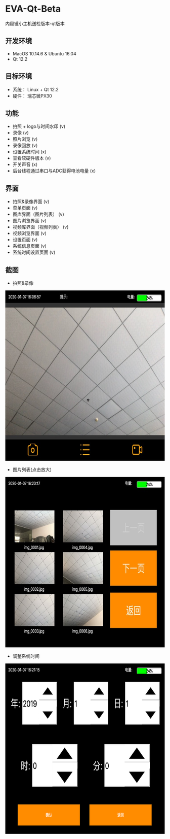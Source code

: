 # EVA-Qt-Beta
内窥镜小主机送检版本-qt版本

## 开发环境
- MacOS 10.14.6 & Ubuntu 16.04
- Qt 12.2

## 目标环境
- 系统： Linux + Qt 12.2
- 硬件： 瑞芯微PX30

## 功能
- 拍照 + logo与时间水印 (v)
- 录像 (v)
- 照片浏览 (v)
- 录像回放 (v)
- 设置系统时间 (x)
- 查看软硬件版本 (v)
- 开关声音 (x)
- 后台线程通过串口与ADC获得电池电量 (x)

## 界面
- 拍照&录像界面 (v)
- 菜单页面 (v)
- 图库界面（图片列表） (v)
- 图片浏览界面 (v)
- 视频库界面（视频列表） (v)
- 视频浏览界面 (v)
- 设置页面 (v)
- 系统信息页面 (v)
- 系统时间设置页面 (v)

## 截图
- 拍照&录像 <br/>
<img src="https://github.com/a2824256/EVA-Qt-Beta/blob/master/screenshots/4851578384434_.pic.jpg" width="716" height="537">

- 图片列表(点击放大) <br/>
<img src="https://github.com/a2824256/EVA-Qt-Beta/blob/master/screenshots/4861578385247_.pic.jpg" width="716" height="537">

- 调整系统时间 <br/>
<img src="https://github.com/a2824256/EVA-Qt-Beta/blob/master/screenshots/4871578385280_.pic.jpg" width="716" height="537">
